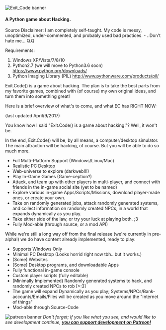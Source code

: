 ﻿![Exit_Code banner](https://preview.ibb.co/nNxv85/EC_LOGO_TRANS.png "Exit_Code logo transparent")
#### A Python game about Hacking.

Source Disclaimer: I am completely self-taught. My code is messy, unoptimized, under-commented, and probably used bad practices. - ..Don't hate me... Q.Q

Requirements:

1. Windows XP/Vista/7/8/10
2. Python2.7 (we will move to Python3.6 soon) https://www.python.org/downloads/
3. Python Imaging Library (PIL) http://www.pythonware.com/products/pil/

Exit.Code() is a game about hacking. The plan is to take the best parts from my favorite games, combined with (of course) my own original ideas, and turn them into something great!

Here is a brief overview of what's to come, and what EC has RIGHT NOW:

(last updated April/9/2017)

You know how I said "Exit.Code() is a game about hacking."? Well, it won't be.

In the end, Exit.Code() will be, by all means, a computer/desktop simulator. The main attraction will be hacking, of course. But you will be able to do so much more.


* Full Multi-Platform Support (Windows/Linux/Mac)
* Realistic PC Desktop
* Web-universe to explore (darkweb!!!)
* Play In-Game Games (Game-ception?)
* Attack, and team up with other players in multi-player, and connect with friends in the in-game social site (yet to be named)
* Explore various in-game Apps/Scripts/Missions, download player-made ones, or create your own.
* Take on randomly generated jobs, attack randomly generated systems, and collect information on randomly created NPCs, in a world that expands dynamically as you play.
* Take either side of the law, or try your luck at playing both. ;3
* Fully Mod-able (through source, or a mod API)


While we're still a long way off from the final release (we're currently in pre-alpha!) we do have content already implemented, ready to play:


* Supports Windows Only
* Minimal PC Desktop (Looks horrid right now tbh.. but it works.)
* (Some) Websites
* (Some) Desktop programs, and downloadable Apps
* Fully functional in-game console
* Custom player scripts (fully editable)
* (Minimally Implemented) Randomly generated systems to hack, and randomly created NPCs to rob [>:3]
* The game will expand Dynamically as you play; Systems/NPCs/Bank-accounts/Emails/Files will be created as you move around the "Internet of things"
* Mod-able through Source-Code


![patreon banner](https://orig00.deviantart.net/443c/f/2015/334/4/c/patreon_word_logo_for_light_bg_by_angelasasser-d9imh6a.png "Support development on Patreon!")
*Don't forget; If you like what you see, and would like to see development continue, **[you can support development on Patreon!](https://www.patreon.com/TheCyaniteProject)***
